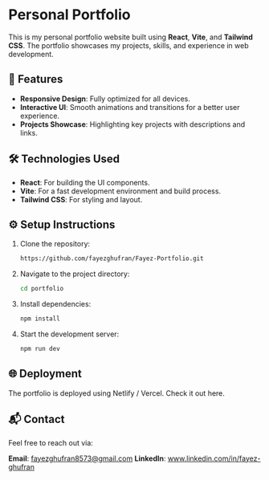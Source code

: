 # Personal Portfolio

This is my personal portfolio website built using **React**, **Vite**, and **Tailwind CSS**. The portfolio showcases my projects, skills, and experience in web development.

## 🚀 Features

- **Responsive Design**: Fully optimized for all devices.
- **Interactive UI**: Smooth animations and transitions for a better user experience.
- **Projects Showcase**: Highlighting key projects with descriptions and links.

## 🛠️ Technologies Used

- **React**: For building the UI components.
- **Vite**: For a fast development environment and build process.
- **Tailwind CSS**: For styling and layout.

## ⚙️ Setup Instructions

1. Clone the repository:
   ```bash
   https://github.com/fayezghufran/Fayez-Portfolio.git

2. Navigate to the project directory:
   ```bash
   cd portfolio

3. Install dependencies:
   ```bash
   npm install

4. Start the development server:
   ```bash
   npm run dev  

## 🌐 Deployment
The portfolio is deployed using Netlify / Vercel.
Check it out here.

## 📬 Contact
Feel free to reach out via:

**Email**: fayezghufran8573@gmail.com
**LinkedIn**: www.linkedin.com/in/fayez-ghufran
